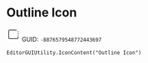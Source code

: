 # Outline Icon
![](/img/Outline%20Icon.png)
GUID: `-8876579548772443697`
```
EditorGUIUtility.IconContent("Outline Icon")
```
